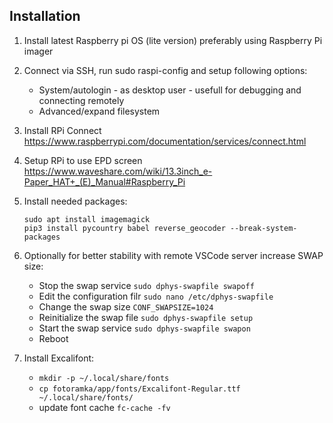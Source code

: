 ## Installation

1. Install latest Raspberry pi OS (lite version) preferably using Raspberry Pi imager
2. Connect via SSH, run sudo raspi-config and setup following options:
   - System/autologin - as desktop user - usefull for debugging and connecting remotely
   - Advanced/expand filesystem
3. Install RPi Connect https://www.raspberrypi.com/documentation/services/connect.html
4. Setup RPi to use EPD screen https://www.waveshare.com/wiki/13.3inch_e-Paper_HAT+_(E)_Manual#Raspberry_Pi
5. Install needed packages:
   ```shell
   sudo apt install imagemagick
   pip3 install pycountry babel reverse_geocoder --break-system-packages
   ```
6. Optionally for better stability with remote VSCode server increase SWAP size:
   - Stop the swap service `sudo dphys-swapfile swapoff`
   - Edit the configuration filr `sudo nano /etc/dphys-swapfile`
   - Change the swap size `CONF_SWAPSIZE=1024`
   - Reinitialize the swap file `sudo dphys-swapfile setup`
   - Start the swap service `sudo dphys-swapfile swapon`
   - Reboot

7. Install Excalifont:
   - `mkdir -p ~/.local/share/fonts`
   - `cp fotoramka/app/fonts/Excalifont-Regular.ttf ~/.local/share/fonts/`
   - update font cache `fc-cache -fv`